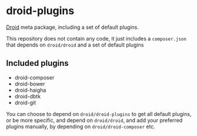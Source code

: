 droid-plugins
==============

[Droid](https://github.com/droid-php/droid) meta package, including a set of default plugins.

This repository does not contain any code, it just includes a `composer.json` that depends on `droid/droid` and a set of default plugins

## Included plugins

* droid-composer
* droid-bower
* droid-haigha
* droid-dbtk
* droid-git

You can choose to depend on `droid/droid-plugins` to get all default plugins, or be more specific, and depend on `droid/droid`, and add your preferred plugins manually, by depending on `droid/droid-composer` etc.
